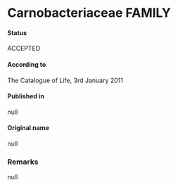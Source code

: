# Carnobacteriaceae FAMILY

#### Status
ACCEPTED

#### According to
The Catalogue of Life, 3rd January 2011

#### Published in
null

#### Original name
null

### Remarks
null